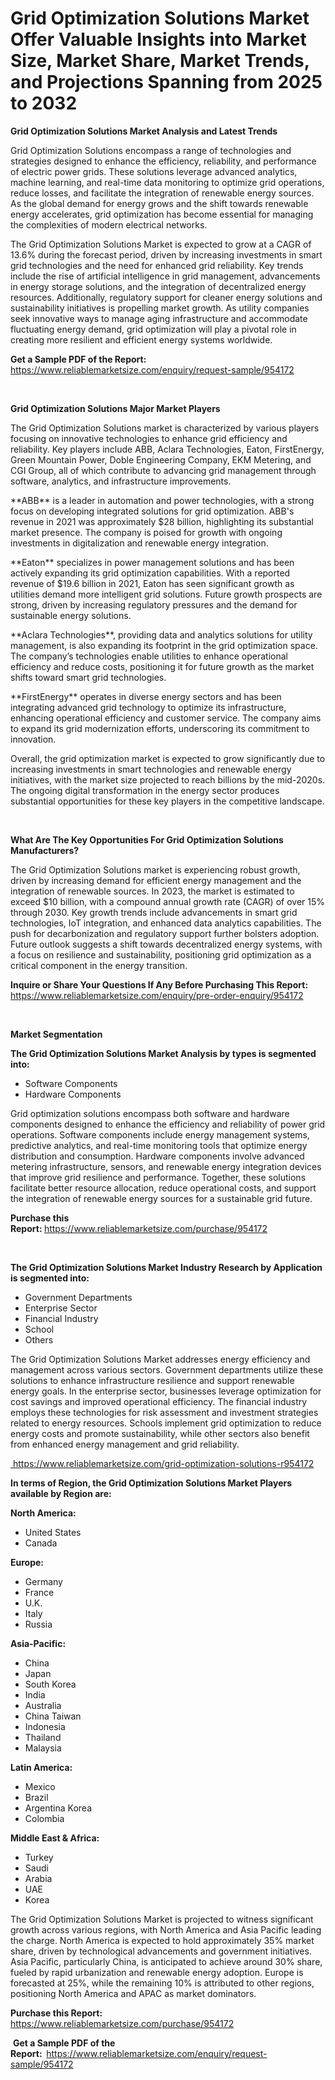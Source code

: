 <p><h1>Grid Optimization Solutions Market Offer Valuable Insights into Market Size, Market Share, Market Trends, and Projections Spanning from 2025 to 2032</h1></p><p><strong>Grid Optimization Solutions Market Analysis and Latest Trends</strong></p>
<p><p>Grid Optimization Solutions encompass a range of technologies and strategies designed to enhance the efficiency, reliability, and performance of electric power grids. These solutions leverage advanced analytics, machine learning, and real-time data monitoring to optimize grid operations, reduce losses, and facilitate the integration of renewable energy sources. As the global demand for energy grows and the shift towards renewable energy accelerates, grid optimization has become essential for managing the complexities of modern electrical networks.</p><p>The Grid Optimization Solutions Market is expected to grow at a CAGR of 13.6% during the forecast period, driven by increasing investments in smart grid technologies and the need for enhanced grid reliability. Key trends include the rise of artificial intelligence in grid management, advancements in energy storage solutions, and the integration of decentralized energy resources. Additionally, regulatory support for cleaner energy solutions and sustainability initiatives is propelling market growth. As utility companies seek innovative ways to manage aging infrastructure and accommodate fluctuating energy demand, grid optimization will play a pivotal role in creating more resilient and efficient energy systems worldwide.</p></p>
<p><strong>Get a Sample PDF of the Report:&nbsp;</strong> <a href="https://www.reliablemarketsize.com/enquiry/request-sample/954172?utm_campaign=2041&utm_medium=2&utm_source=Github&utm_content=ia&utm_term=18042025&utm_id=grid-optimization-solutions">https://www.reliablemarketsize.com/enquiry/request-sample/954172</a></p>
<p>&nbsp;</p>
<p><strong>Grid Optimization Solutions Major Market Players</strong></p>
<p><p>The Grid Optimization Solutions market is characterized by various players focusing on innovative technologies to enhance grid efficiency and reliability. Key players include ABB, Aclara Technologies, Eaton, FirstEnergy, Green Mountain Power, Doble Engineering Company, EKM Metering, and CGI Group, all of which contribute to advancing grid management through software, analytics, and infrastructure improvements.</p><p>**ABB** is a leader in automation and power technologies, with a strong focus on developing integrated solutions for grid optimization. ABB's revenue in 2021 was approximately $28 billion, highlighting its substantial market presence. The company is poised for growth with ongoing investments in digitalization and renewable energy integration.</p><p>**Eaton** specializes in power management solutions and has been actively expanding its grid optimization capabilities. With a reported revenue of $19.6 billion in 2021, Eaton has seen significant growth as utilities demand more intelligent grid solutions. Future growth prospects are strong, driven by increasing regulatory pressures and the demand for sustainable energy solutions.</p><p>**Aclara Technologies**, providing data and analytics solutions for utility management, is also expanding its footprint in the grid optimization space. The company’s technologies enable utilities to enhance operational efficiency and reduce costs, positioning it for future growth as the market shifts toward smart grid technologies.</p><p>**FirstEnergy** operates in diverse energy sectors and has been integrating advanced grid technology to optimize its infrastructure, enhancing operational efficiency and customer service. The company aims to expand its grid modernization efforts, underscoring its commitment to innovation.</p><p>Overall, the grid optimization market is expected to grow significantly due to increasing investments in smart technologies and renewable energy initiatives, with the market size projected to reach billions by the mid-2020s. The ongoing digital transformation in the energy sector produces substantial opportunities for these key players in the competitive landscape.</p></p>
<p>&nbsp;</p>
<p><strong>What Are The Key Opportunities For Grid Optimization Solutions Manufacturers?</strong></p>
<p><p>The Grid Optimization Solutions market is experiencing robust growth, driven by increasing demand for efficient energy management and the integration of renewable sources. In 2023, the market is estimated to exceed $10 billion, with a compound annual growth rate (CAGR) of over 15% through 2030. Key growth trends include advancements in smart grid technologies, IoT integration, and enhanced data analytics capabilities. The push for decarbonization and regulatory support further bolsters adoption. Future outlook suggests a shift towards decentralized energy systems, with a focus on resilience and sustainability, positioning grid optimization as a critical component in the energy transition.</p></p>
<p><strong>Inquire or Share Your Questions If Any Before Purchasing This Report:</strong> <a href="https://www.reliablemarketsize.com/enquiry/pre-order-enquiry/954172?utm_campaign=2041&utm_medium=2&utm_source=Github&utm_content=ia&utm_term=18042025&utm_id=grid-optimization-solutions">https://www.reliablemarketsize.com/enquiry/pre-order-enquiry/954172</a></p>
<p>&nbsp;</p>
<p><strong>Market Segmentation</strong></p>
<p><strong>The Grid Optimization Solutions Market Analysis by types is segmented into:</strong></p>
<p><ul><li>Software Components</li><li>Hardware Components</li></ul></p>
<p><p>Grid optimization solutions encompass both software and hardware components designed to enhance the efficiency and reliability of power grid operations. Software components include energy management systems, predictive analytics, and real-time monitoring tools that optimize energy distribution and consumption. Hardware components involve advanced metering infrastructure, sensors, and renewable energy integration devices that improve grid resilience and performance. Together, these solutions facilitate better resource allocation, reduce operational costs, and support the integration of renewable energy sources for a sustainable grid future.</p></p>
<p><strong>Purchase this Report:&nbsp;</strong><a href="https://www.reliablemarketsize.com/purchase/954172?utm_campaign=2041&utm_medium=2&utm_source=Github&utm_content=ia&utm_term=18042025&utm_id=grid-optimization-solutions">https://www.reliablemarketsize.com/purchase/954172</a></p>
<p>&nbsp;</p>
<p><strong>The Grid Optimization Solutions Market Industry Research by Application is segmented into:</strong></p>
<p><ul><li>Government Departments</li><li>Enterprise Sector</li><li>Financial Industry</li><li>School</li><li>Others</li></ul></p>
<p><p>The Grid Optimization Solutions Market addresses energy efficiency and management across various sectors. Government departments utilize these solutions to enhance infrastructure resilience and support renewable energy goals. In the enterprise sector, businesses leverage optimization for cost savings and improved operational efficiency. The financial industry employs these technologies for risk assessment and investment strategies related to energy resources. Schools implement grid optimization to reduce energy costs and promote sustainability, while other sectors also benefit from enhanced energy management and grid reliability.</p></p>
<p><a href="https://www.reliablemarketsize.com/grid-optimization-solutions-r954172?utm_campaign=2041&utm_medium=2&utm_source=Github&utm_content=ia&utm_term=18042025&utm_id=grid-optimization-solutions">&nbsp;https://www.reliablemarketsize.com/grid-optimization-solutions-r954172</a></p>
<p><strong>In terms of Region, the Grid Optimization Solutions Market Players available by Region are:</strong></p>
<p>
    <p> <strong> North America: </strong>
        <ul>
            <li>United States</li>
            <li>Canada</li>
        </ul>
        </p> 
    <p> <strong> Europe: </strong>
        <ul>
            <li>Germany</li>
            <li>France</li>
            <li>U.K.</li>
            <li>Italy</li>
            <li>Russia</li>
        </ul>
        </p> 
    <p> <strong> Asia-Pacific: </strong>
        <ul>
            <li>China</li>
            <li>Japan</li>
            <li>South Korea</li>
            <li>India</li>
            <li>Australia</li>
            <li>China Taiwan</li>
            <li>Indonesia</li>
            <li>Thailand</li>
            <li>Malaysia</li>
        </ul>
        </p> 
    <p> <strong> Latin America: </strong>
        <ul>
            <li>Mexico</li>
            <li>Brazil</li>
            <li>Argentina Korea</li>
            <li>Colombia</li>
        </ul>
        </p> 
    <p> <strong> Middle East & Africa: </strong>
        <ul>
            <li>Turkey</li>
            <li>Saudi</li>
            <li>Arabia</li>
            <li>UAE</li>
            <li>Korea</li>
        </ul>
    </p>
    </p>
<p><p>The Grid Optimization Solutions Market is projected to witness significant growth across various regions, with North America and Asia Pacific leading the charge. North America is expected to hold approximately 35% market share, driven by technological advancements and government initiatives. Asia Pacific, particularly China, is anticipated to achieve around 30% share, fueled by rapid urbanization and renewable energy adoption. Europe is forecasted at 25%, while the remaining 10% is attributed to other regions, positioning North America and APAC as market dominators.</p></p>
<p><strong>Purchase this Report: </strong><a href="https://www.reliablemarketsize.com/purchase/954172?utm_campaign=2041&utm_medium=2&utm_source=Github&utm_content=ia&utm_term=18042025&utm_id=grid-optimization-solutions">https://www.reliablemarketsize.com/purchase/954172</a></p>
<p>&nbsp;<strong>Get a Sample PDF of the Report:&nbsp;&nbsp;</strong><a href="https://www.reliablemarketsize.com/enquiry/request-sample/954172?utm_campaign=2041&utm_medium=2&utm_source=Github&utm_content=ia&utm_term=18042025&utm_id=grid-optimization-solutions">https://www.reliablemarketsize.com/enquiry/request-sample/954172</a></p>
<p><strong></strong></p>
<p><p></p><p></p><p></p></p>